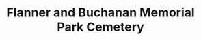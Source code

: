 ---
title: "Flanner and Buchanan Memorial Park Cemetery"
url: /indianapolis/flanner-and-buchanan-memorial-park-cemetery/
shop: Bestattungen
---
